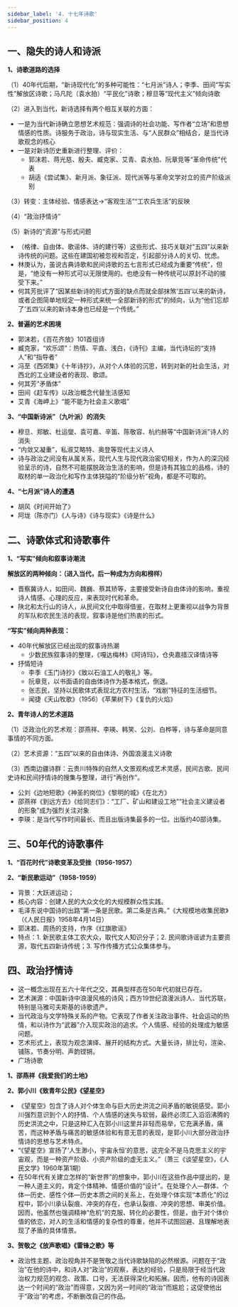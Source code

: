 ```yaml
---
sidebar_label: '4. 十七年诗歌'
sidebar_position: 4
---
```


## 一、隐失的诗人和诗派

**1、诗歌道路的选择**

（1）40年代后期，“新诗现代化”的多种可能性：“七月派”诗人；李季、田间“写实性”解放区诗歌；马凡陀（袁水拍）“平民化”诗歌；穆旦等“现代主义”倾向诗歌

（2）进入到当代，新诗选择有两个相互关联的方面：

- 一是为当代新诗确立思想艺术规范：强调诗的社会功能、写作者“立场”和思想情感的性质。诗服务于政治，诗与现实生活、与“人民群众”相结合，是当代诗歌观念的核心
- 一是对新诗历史重新进行整理、评价：
  - 郭沫若、蒋光慈、殷夫、臧克家、艾青、袁水拍、阮章竞等“革命传统”代表
  - 胡适《尝试集》、新月派、象征派、现代派等与革命文学对立的资产阶级派别

（3）转变：主体经验、情感表达→“客观生活”“工农兵生活”的反映

（4）“政治抒情诗”

（5）新诗的“资源”与形式问题

- （格律、自由体、歌谣体、诗的建行等）这些形式、技巧关联对“五四”以来新诗传统的问题。这些在建国初被忽视和否定，引起部分诗人的关切、忧虑。
- 林庚认为，虽说古典诗歌和民间诗歌的五七言形式已经成为重要“传统”，但是，“绝没有一种形式可以无限使用的。也绝没有一种传统可以原封不动的接受下来。”
- 何其芳批评了“因某些新诗的形式方面的缺点而就全部抹煞‘五四’以来的新诗，或者企图简单地规定一种形式来统一全部新诗的形式”的倾向，认为“他们忘却了‘五四’以来的新诗本身也已经是一个传统。”

**2、普遍的艺术困境**

- 郭沫若，《百花齐放》101首组诗
- 臧克家，“欢乐颂”：热情、平直、浅白，《诗刊》主编，当代诗坛的“支持人”和“指导者”
- 冯至《西郊集》《十年诗抄》，从对个人体验的沉思，转到对新的社会生活，对西北的工业建设者的表现、歌颂。
- 何其芳“矛盾体”
- 田间《赶车传》以政治概念代替生活感知
- 艾青《海岬上》“能不能为社会主义歌唱”

**3、“中国新诗派”（九叶派）的消失**

- 穆旦、郑敏、杜运燮、袁可嘉、辛笛、陈敬容、杭约赫等“中国新诗派”诗人的消失
- “内敛又凝重”，私淑艾略特、奥登等现代主义诗人
- 诗与政治之间没有从属关系，现代人生与现代政治密切相关，作为人的深沉经验呈示的诗，自然不可能摆脱政治生活的影响，但是诗有其独立的品格，诗的取材的单一政治化和写作主体狭隘的“阶级分析”视角，都是不可取的。

**4、“七月派”诗人的遭遇**

- 胡风《时间开始了》
- 阿垅（陈亦门）《人与诗》《诗与现实》《诗是什么》

## 二、诗歌体式和诗歌事件

**1、“写实”倾向和叙事诗潮流**

**解放区的两种倾向：（进入当代，后一种成为方向和榜样）**

- 晋察冀诗人，如田间、魏巍、蔡其矫等，主要接受新诗自由体诗的影响，重视诗人情感、心理的反应，来表现时代和革命。
- 陕北和太行山的诗人，从民间文化中取得借鉴，在取材上更重视以战争为背景的军队和农民生活的表现，叙事诗是他们热衷的形式。

**“写实”倾向两种表现：**
- 40年代解放区已经出现的叙事诗热潮
    - 少数民族叙事诗的整理，《嘎达梅林》《阿诗玛》，仓央嘉措汉译情诗等
- 抒情短诗
    - 李季《玉门诗抄》《致以石油工人的敬礼》等。
    - 阮章竞，以书面语的自由体诗作为基本格式，倒退。
    - 张志民，坚持以民歌体式表现北方农村生活，“戏剧”特征的生活细节。
    - 闻捷《天山牧歌》（1956）《苹果树下》《复仇的火焰》

**2、青年诗人的艺术道路**

（1）泛政治化的艺术观：邵燕祥、李瑛、韩笑、公刘、白桦等，诗与革命是同意事情的不同方面。

（2）艺术资源：“五四”以来的自由体诗、外国浪漫主义诗歌

（3）西南边疆诗群：云贵川特殊的自然人文景观构成艺术灵感，民间古歌、民间史诗和民间抒情诗的搜集与整理，进行“再创作”。
- 公刘《边地短歌》《神圣的岗位》《黎明的城》《在北方》
- 邵燕祥《到远方去》《给同志们》：“工厂、矿山和建设工地”“社会主义建设者的形象”成为强烈关注对象
- 李瑛：是当代写作时间最长、而且出版诗集最多的一位。出版约40部诗集。

## 三、50年代的诗歌事件

**1、“百花时代”诗歌变革及受挫（1956-1957）**

**2、“新民歌运动”（1958-1959）**

- 背景：大跃进运动；
- 核心内容：创建人民的大众文化的大规模群众性实践。
- 毛泽东说中国诗的出路“第一条是民歌。第二条是古典。”《大规模地收集民歌》（《人民日报》1958年4月14日）
- 郭沫若、周扬的支持，作序《红旗歌谣》
- 特点：1. 新民歌主体工农大众，取代文人知识分子；2. 民间歌诗谣谚为主要资源，取代五四新诗传统；3. 写作传播方式公众集体参与。

## 四、政治抒情诗

- 这一概念出现在五六十年代之交，其典型样态在50年代初就已存在。
- 艺术渊源：中国新诗中浪漫风格的诗风；西方19世纪浪漫派诗人、当代苏联，特别是马雅可夫斯基的诗歌遗产。
- 当代政治与文学特殊关系的产物。它表现了作者关注政治事件、社会运动的热情，和以诗作为“武器”介入现实政治的追求。个人情感、经验的处理成为敏感问题。
- 艺术形式上，表现为观念演绎、展开的结构方式。大量长诗，排比句，渲染、铺陈，节奏分明、声韵铿锵。
- 广场诗歌

**1、邵燕祥《我爱我们的土地》**

**2、郭小川《致青年公民》《望星空》**

- 《望星空》包含了诗人对个体生命与巨大历史洪流之间矛盾的敏锐感受。郭小川强烈意识到个人的抒情、个人情感的迷失与软弱，最终必须汇入滔滔沸腾的历史洪流之中，只是这种汇入在郭小川这里并非轻而易举，它充满矛盾，痛苦，而这种矛盾与痛苦的敏感体验和有意无意的表现，是郭小川大部分政治抒情诗的思想与艺术特点。
- “《望星空》宣扬了‘人生渺小，宇宙永恒’的意思，这完全不是马克思主义的宇宙观，而是一种资产阶级、小资产阶级的虚无主义。”（萧三《谈望星空》，《人民文学》1960年第1期）
- 在50年代有关建立怎样的“新世界”的想象中，郭小川在这些作品中提出的，是一种人道主义的，肯定个体精神、情感价值的“设计”。在处理个人—群体、个体—历史、感性个体—历史本质之间的关系上，在处理个体实现“本质化”的过程中，郭小川承认裂痕、冲突的存在，也承认裂痕、冲突的思想、审美价值。因而，他虽然也强调精神“危机”的克服、转化的必要性，但是，由于对个体价值的依恋，对人的生活和情感的复杂性的尊重，他并不试图回避、且理解地表现了矛盾的具体情景。

**3、贺敬之《放声歌唱》《雷锋之歌》等**

- 政治性主题、政治视角并不是贺敬之当代诗歌缺陷的必然根源。问题在于“政治”在他的诗中，和诗人对“政治”的观察，表达的经验，只是局限于经当代政治权力规范的观念、政策、口号，无法获得深化和拓展。因而，他有的诗因表达一个时间的“政治”而得意，又因为另一时间的“政治”而尴尬；这促使他出于“政治”的考虑，不断删改自己的作品。